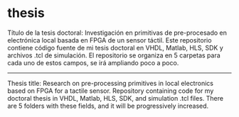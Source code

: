 # thesis
Título de la tesis doctoral: Investigación en primitivas de pre-procesado en electrónica local basada en FPGA de un sensor táctil.
Este repositorio contiene código fuente de mi tesis doctoral en VHDL, Matlab, HLS, SDK y archivos .tcl de simulación. El repositorio se organiza en 5 carpetas para cada uno de estos campos, se irá ampliando poco a poco. 

----------------------------------------------------------------------------------------------------------------------------
Thesis title: Research on pre-processing primitives in local electronics based on FPGA for a tactile sensor.
Repository containing code for my doctoral thesis in VHDL, Matlab, HLS, SDK, and simulation .tcl files. There are 5 folders with these fields, and it will be progressively increased.
